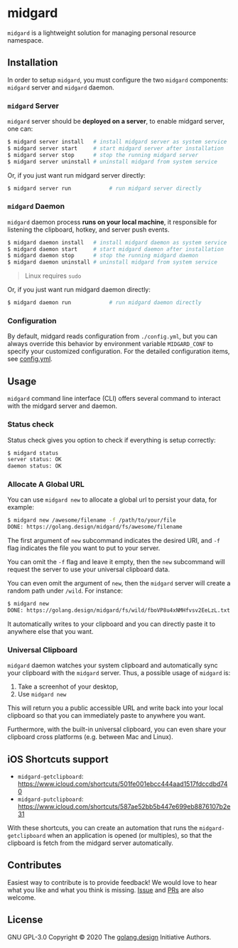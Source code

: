 # midgard

`midgard` is a lightweight solution for managing personal resource namespace.

## Installation

In order to setup `midgard`, you must configure the two `midgard` components:
`midgard` server and `midgard` daemon.

### `midgard` Server

`midgard` server should be **deployed on a server**, to enable midgard
server, one can:

```sh
$ midgard server install   # install midgard server as system service
$ midgard server start     # start midgard server after installation
$ midgard server stop      # stop the running midgard server
$ midgard server uninstall # uninstall midgard from system service
```

Or, if you just want run midgard server directly:

```sh
$ midgard server run            # run midgard server directly
```

### `midgard` Daemon

`midgard` daemon process **runs on your local machine**, it responsible for
listening the clipboard, hotkey, and server push events.

```sh
$ midgard daemon install   # install midgard daemon as system service
$ midgard daemon start     # start midgard daemon after installation
$ midgard daemon stop      # stop the running midgard daemon
$ midgard daemon uninstall # uninstall midgard from system service
```

> Linux requires `sudo`

Or, if you just want run midgard daemon directly:

```sh
$ midgard daemon run            # run midgard daemon directly
```

### Configuration

By default, midgard reads configuration from `./config.yml`, but
you can always override this behavior by environment variable `MIDGARD_CONF`
to specify your customized configuration. For the detailed configuration
items, see [config.yml](./config.yml).

## Usage

`midgard` command line interface (CLI) offers several command to interact
with the midgard server and daemon.

### Status check

Status check gives you option to check if everything is setup correctly:

```sh
$ midgard status
server status: OK
daemon status: OK
```

### Allocate A Global URL

You can use `midgard new` to allocate a global url to persist your data,
for example:

```sh
$ midgard new /awesome/filename -f /path/to/your/file
DONE: https://golang.design/midgard/fs/awesome/filename
```

The first argument of `new` subcommand indicates the desired URI,
and `-f` flag indicates the file you want to put to your server.

You can omit the `-f` flag and leave it empty, then the `new` subcommand
will request the server to use your universal clipboard data.

You can even omit the argument of `new`, then the `midgard` server will
create a random path under `/wild`. For instance:

```sh
$ midgard new
DONE: https://golang.design/midgard/fs/wild/fboVP8u4xNMHfvsv2EeLzL.txt
```

It automatically writes to your clipboard and you can directly paste
it to anywhere else that you want.

### Universal Clipboard

`midgard` daemon watches your system clipboard and automatically sync
your clipboard with the `midgard` server. Thus, a possible usage of
`midgard` is:

1. Take a screenhot of your desktop,
2. Use `midgard new`

This will return you a public accessible URL and write back into your local
clipboard so that you can immediately paste to anywhere you want.

Furthermore, with the built-in universal clipboard, you can even share
your clipboard cross platforms (e.g. between Mac and Linux).

## iOS Shortcuts support

- `midgard-getclipboard`: https://www.icloud.com/shortcuts/501fe001ebcc444aad1517fdccdbd740
- `midgard-putclipboard`: https://www.icloud.com/shortcuts/587ae52bb5b447e699eb8876107b2e31

With these shortcuts, you can create an automation that runs
the `midgard-getclipboard` when an application is opened (or multiples),
so that the clipboard is fetch from the midgard server automatically.

## Contributes

Easiest way to contribute is to provide feedback! We would love to hear
what you like and what you think is missing.
[Issue](https://github.com/golang-design/midgard/issues/new) and
[PRs](https://github.com/golang-design/midgard/pulls) are also welcome.

## License

GNU GPL-3.0 Copyright &copy; 2020 The [golang.design](https://golang.design) Initiative Authors.